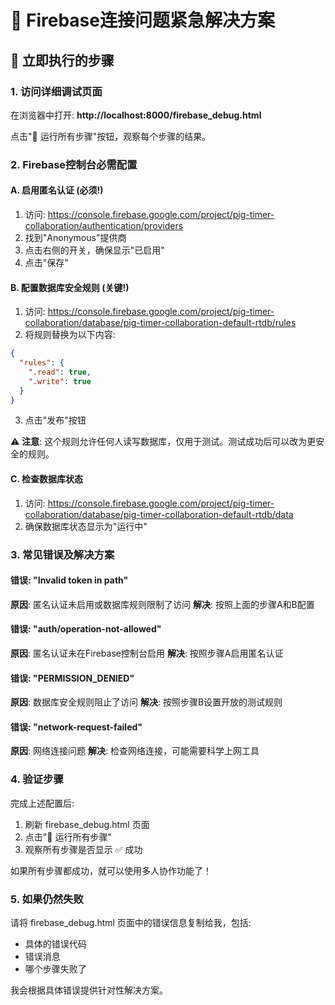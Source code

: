 # 🚨 Firebase连接问题紧急解决方案

## 🎯 立即执行的步骤

### 1. 访问详细调试页面
在浏览器中打开: **http://localhost:8000/firebase_debug.html**

点击"🚀 运行所有步骤"按钮，观察每个步骤的结果。

### 2. Firebase控制台必需配置

#### A. 启用匿名认证 (必须!)
1. 访问: https://console.firebase.google.com/project/pig-timer-collaboration/authentication/providers
2. 找到"Anonymous"提供商
3. 点击右侧的开关，确保显示"已启用"
4. 点击"保存"

#### B. 配置数据库安全规则 (关键!)
1. 访问: https://console.firebase.google.com/project/pig-timer-collaboration/database/pig-timer-collaboration-default-rtdb/rules
2. 将规则替换为以下内容:

```json
{
  "rules": {
    ".read": true,
    ".write": true
  }
}
```

3. 点击"发布"按钮

⚠️ **注意**: 这个规则允许任何人读写数据库，仅用于测试。测试成功后可以改为更安全的规则。

#### C. 检查数据库状态
1. 访问: https://console.firebase.google.com/project/pig-timer-collaboration/database/pig-timer-collaboration-default-rtdb/data
2. 确保数据库状态显示为"运行中"

### 3. 常见错误及解决方案

#### 错误: "Invalid token in path"
**原因**: 匿名认证未启用或数据库规则限制了访问
**解决**: 按照上面的步骤A和B配置

#### 错误: "auth/operation-not-allowed"
**原因**: 匿名认证未在Firebase控制台启用
**解决**: 按照步骤A启用匿名认证

#### 错误: "PERMISSION_DENIED"
**原因**: 数据库安全规则阻止了访问
**解决**: 按照步骤B设置开放的测试规则

#### 错误: "network-request-failed"
**原因**: 网络连接问题
**解决**: 检查网络连接，可能需要科学上网工具

### 4. 验证步骤

完成上述配置后:
1. 刷新 firebase_debug.html 页面
2. 点击"🚀 运行所有步骤"
3. 观察所有步骤是否显示 ✅ 成功

如果所有步骤都成功，就可以使用多人协作功能了！

### 5. 如果仍然失败

请将 firebase_debug.html 页面中的错误信息复制给我，包括:
- 具体的错误代码
- 错误消息
- 哪个步骤失败了

我会根据具体错误提供针对性解决方案。
